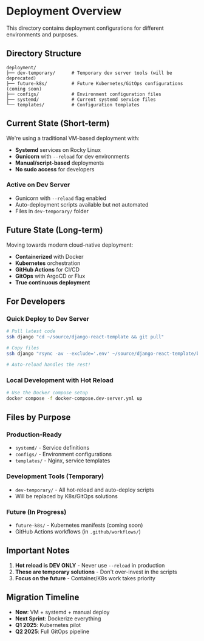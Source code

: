 # Deployment Overview

This directory contains deployment configurations for different environments and purposes.

## Directory Structure

```
deployment/
├── dev-temporary/      # Temporary dev server tools (will be deprecated)
├── future-k8s/         # Future Kubernetes/GitOps configurations (coming soon)
├── configs/            # Environment configuration files
├── systemd/            # Current systemd service files
└── templates/          # Configuration templates
```

## Current State (Short-term)

We're using a traditional VM-based deployment with:
- **Systemd** services on Rocky Linux
- **Gunicorn** with `--reload` for dev environments
- **Manual/script-based** deployments
- **No sudo access** for developers

### Active on Dev Server
- Gunicorn with `--reload` flag enabled
- Auto-deployment scripts available but not automated
- Files in `dev-temporary/` folder

## Future State (Long-term)

Moving towards modern cloud-native deployment:
- **Containerized** with Docker
- **Kubernetes** orchestration
- **GitHub Actions** for CI/CD
- **GitOps** with ArgoCD or Flux
- **True continuous deployment**

## For Developers

### Quick Deploy to Dev Server
```bash
# Pull latest code
ssh django "cd ~/source/django-react-template && git pull"

# Copy files
ssh django "rsync -av --exclude='.env' ~/source/django-react-template/backend/ /opt/apps/template/backend/"

# Auto-reload handles the rest!
```

### Local Development with Hot Reload
```bash
# Use the Docker compose setup
docker compose -f docker-compose.dev-server.yml up
```

## Files by Purpose

### Production-Ready
- `systemd/` - Service definitions
- `configs/` - Environment configurations
- `templates/` - Nginx, service templates

### Development Tools (Temporary)
- `dev-temporary/` - All hot-reload and auto-deploy scripts
- Will be replaced by K8s/GitOps solutions

### Future (In Progress)
- `future-k8s/` - Kubernetes manifests (coming soon)
- GitHub Actions workflows (in `.github/workflows/`)

## Important Notes

1. **Hot reload is DEV ONLY** - Never use `--reload` in production
2. **These are temporary solutions** - Don't over-invest in the scripts
3. **Focus on the future** - Container/K8s work takes priority

## Migration Timeline

- **Now**: VM + systemd + manual deploy
- **Next Sprint**: Dockerize everything
- **Q1 2025**: Kubernetes pilot
- **Q2 2025**: Full GitOps pipeline
